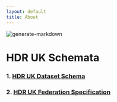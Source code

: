 ```yaml
---
layout: default
title: About
---
```


![generate-markdown](https://github.com/HDRUK/schemata/workflows/generate-markdown/badge.svg)

# HDR UK Schemata


### 1. [HDR UK Dataset Schema](/docs/hdrschema/dataset.html)




### 2. [HDR UK Federation Specification](/docs/federation/HDRFederation.html)
